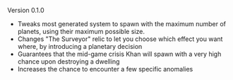 Version 0.1.0
* Tweaks most generated system to spawn with the maximum number of planets, using their maximum possible size.
* Changes "The Surveyor" relic to let you choose which effect you want where, by introducing a planetary decision
* Guarantees that the mid-game crisis Khan will spawn with a very high chance upon destroying a dwelling
* Increases the chance to encounter a few specific anomalies